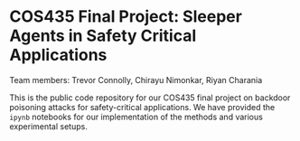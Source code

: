 # COS435 Final Project: Sleeper Agents in Safety Critical Applications
Team members: Trevor Connolly, Chirayu Nimonkar, Riyan Charania

This is the public code repository for our COS435 final project on backdoor poisoning attacks for safety-critical applications. We have provided the ``ipynb`` notebooks for our implementation of the methods and various experimental setups.
